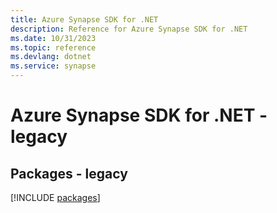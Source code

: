 ```yaml
---
title: Azure Synapse SDK for .NET
description: Reference for Azure Synapse SDK for .NET
ms.date: 10/31/2023
ms.topic: reference
ms.devlang: dotnet
ms.service: synapse
---
```

# Azure Synapse SDK for .NET - legacy
## Packages - legacy
[!INCLUDE [packages](synapse-index.md)]